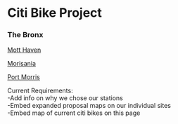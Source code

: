#                                             Citi Bike Project
###                                                   The Bronx

[Mott Haven](https://ivybirch.github.io/Honors-Bike-Website-Test/)

[Morisania](https://yukioshimatsu.github.io/morrisania_neighborhood)

[Port Morris](http://caseywalsh22.github.io/HC1-Neighborhood)



Current Requirements:	
-Add info on why we chose our stations	
-Embed expanded proposal maps on our individual sites	
-Embed map of current citi bikes on this page	
